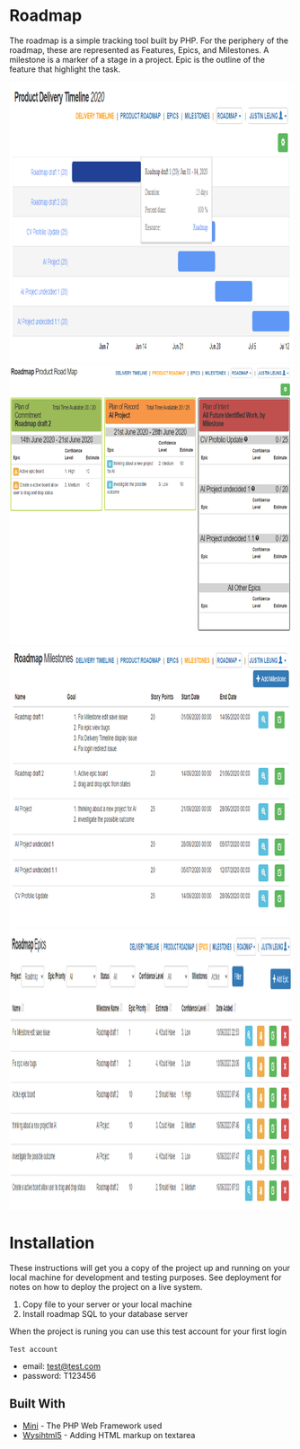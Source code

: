# Roadmap

The roadmap is a simple tracking tool built by PHP. For the periphery of the roadmap, these are represented as Features, Epics, and Milestones.
A milestone is a marker of a stage in a project. Epic is the outline of the feature that highlight the task. 

<img src="public/img/delivery_timeline.png" height="500">
<img src="public/img/product_roadmap.PNG" height="500">
<img src="public/img/milestone.PNG" height="500">
<img src="public/img/epic.PNG" height="500">


# Installation
These instructions will get you a copy of the project up and running on your local machine for development and testing purposes. See deployment for notes on how to deploy the project on a live system.

1. Copy file to your server or your local machine
2. Install roadmap SQL to your database server

When the project is runing you can use this test account for your first login

`Test account`
* email: test@test.com
* password: T123456

## Built With

* [Mini](https://github.com/panique/mini) - The PHP Web Framework used
* [Wysihtml5](https://github.com/xing/wysihtml5/) - Adding HTML markup on textarea






